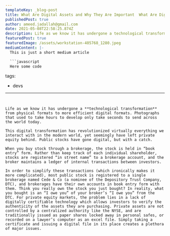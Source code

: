 ```yaml
---
templateKey: _blog-post
title: What Are Digital Assets and Why They Are Important  What Are Digital Assets and Why They Are Important !
publishedPost: true
author: ameed.jadallah@gmail.com
date: 2021-05-08T22:58:25.874Z
description: Life as we know it has undergone a technological transformation from physical formats to more efficient digital formats. Photographs that used to take hours to develop only take seconds to send across the world today.
featuredPost: true
featuredImage: /assets/workstation-405768_1280.jpeg
mediumContent: |-
  This is just a short medium article

  ```javascript
  Here some code
  ```
tags:
  - devs
---
```


Life as we know it has undergone a **technological transformation** from physical formats to more efficient digital formats. Photographs that used to take hours to develop only take seconds to send across the world today.

This digital transformation has revolutionized virtually everything we interact with in the modern world, yet seemingly have left private equity behind. Public stocks have gone digital, but with a catch.

When you buy stock through a brokerage, the stock is held in “book entry” form. Rather than keep track of each individual shareholder, stocks are registered “in street name” to a brokerage account, and the broker maintains a ledger of internal transactions between investors.

In order to simplify these transactions (which ironically makes it more complicated), most public stock is registered to a single brokerage named Cede & Co (a nominee of the Depository Trust Company, DTC), and brokerages have their own accounts in book entry form with them. Think you really own the stock you just bought? In reality, what you bought is an “I owe you” of your broker’s “I owe you” from the DTC. For private equity markets, the problem lies in a lack of digitally certifiable technology which allows investors to verify the authenticity of the assets they are purchasing. Private assets are not controlled by a centralized authority like the NYSE, and are traditionally issued as paper shares locked away in personal safes, or recorded on a lawyer’s computer as an excel file. Simply taking a certificate and issuing a digital file in its place creates a plethora of major issues.

